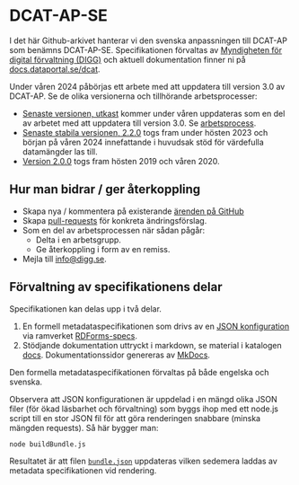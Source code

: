 # DCAT-AP-SE

I det här Github-arkivet hanterar vi den svenska anpassningen till DCAT-AP som benämns DCAT-AP-SE. Specifikationen förvaltas av [Myndigheten för digital förvaltning (DIGG)](https://www.digg.se) och aktuell dokumentation finner ni på [docs.dataportal.se/dcat](https://docs.dataportal.se/dcat/).

Under våren 2024 påbörjas ett arbete med att uppdatera till version 3.0 av DCAT-AP. Se de olika versionerna och tillhörande arbetsprocesser:

* [Senaste versionen, utkast](https://docs.dataportal.se/dcat/sv/) kommer under våren uppdateras som en del av arbetet med att uppdatera till version 3.0. Se [arbetsprocess](process/3.0/index.md).
* [Senaste stabila versionen, 2.2.0](https://docs.dataportal.se/dcat/2.0.0/sv/) togs fram under hösten 2023 och början på våren 2024 innefattande i huvudsak stöd för värdefulla datamängder las till.
* [Version 2.0.0](https://docs.dataportal.se/dcat/2.2.0/sv) togs fram hösten 2019 och våren 2020.

## Hur man bidrar / ger återkoppling

- Skapa nya / kommentera på existerande [ärenden på GitHub](https://github.com/diggsweden/DCAT-AP-SE/issues)
- Skapa [pull-requests](https://github.com/diggsweden/DCAT-AP-SE/pulls) för konkreta ändringsförslag.
- Som en del av arbetsprocessen när sådan pågår:
   - Delta i en arbetsgrupp.
   - Ge återkoppling i form av en remiss.
- Mejla till [info@digg.se](mailto:info@digg.se).

## Förvaltning av specifikationens delar

Specifikationen kan delas upp i två delar.

1. En formell metadataspecifikationen som drivs av en [JSON konfiguration](bundle.json) via ramverket [RDForms-specs](https://bitbucket.org/metasolutions/rdforms-specs/src/main/).
2. Stödjande dokumentation uttryckt i markdown, se material i katalogen [docs](docs). Dokumentationssidor genereras av [MkDocs](https://www.mkdocs.org/).

Den formella metadataspecifikationen förvaltas på både engelska och svenska.

Observera att JSON konfigurationen är uppdelad i en mängd olika JSON filer (för ökad läsbarhet och förvaltning) som byggs ihop med ett node.js script till en stor JSON fil för att göra renderingen snabbare (minska mängden requests).
Så här bygger man:

    node buildBundle.js
    
Resultatet är att filen [`bundle.json`](bundle.json) uppdateras vilken sedemera laddas av metadata specifikationen vid rendering.